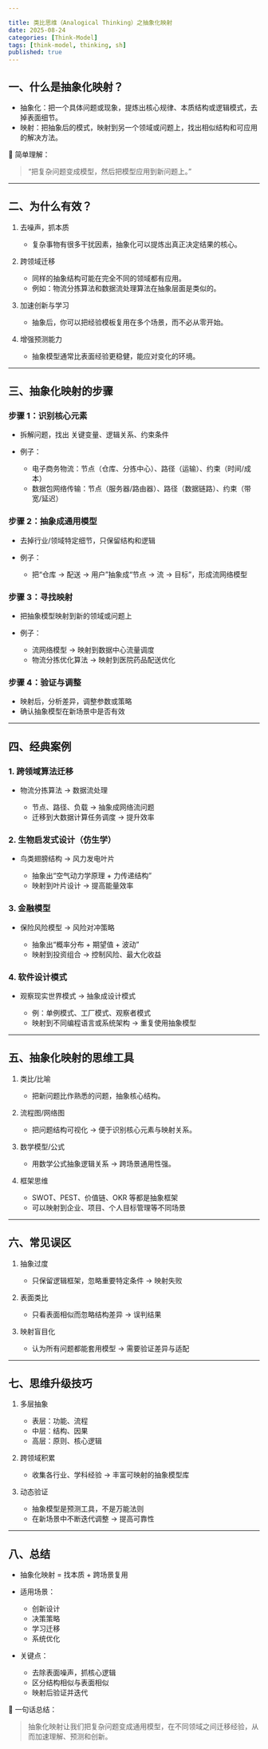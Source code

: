 ```yaml
---

title: 类比思维（Analogical Thinking）之抽象化映射
date: 2025-08-24
categories: [Think-Model]
tags: [think-model, thinking, sh]
published: true
---
```


## 一、什么是抽象化映射？

* 抽象化：把一个具体问题或现象，提炼出核心规律、本质结构或逻辑模式，去掉表面细节。
* 映射：把抽象后的模式，映射到另一个领域或问题上，找出相似结构和可应用的解决方法。

📌 简单理解：

> “把复杂问题变成模型，然后把模型应用到新问题上。”

---

## 二、为什么有效？

1. 去噪声，抓本质

   * 复杂事物有很多干扰因素，抽象化可以提炼出真正决定结果的核心。

2. 跨领域迁移

   * 同样的抽象结构可能在完全不同的领域都有应用。
   * 例如：物流分拣算法和数据流处理算法在抽象层面是类似的。

3. 加速创新与学习

   * 抽象后，你可以把经验模板复用在多个场景，而不必从零开始。

4. 增强预测能力

   * 抽象模型通常比表面经验更稳健，能应对变化的环境。

---

## 三、抽象化映射的步骤

### 步骤 1：识别核心元素

* 拆解问题，找出 关键变量、逻辑关系、约束条件
* 例子：

  * 电子商务物流：节点（仓库、分拣中心）、路径（运输）、约束（时间/成本）
  * 数据包网络传输：节点（服务器/路由器）、路径（数据链路）、约束（带宽/延迟）

### 步骤 2：抽象成通用模型

* 去掉行业/领域特定细节，只保留结构和逻辑
* 例子：

  * 把“仓库 → 配送 → 用户”抽象成“节点 → 流 → 目标”，形成流网络模型

### 步骤 3：寻找映射

* 把抽象模型映射到新的领域或问题上
* 例子：

  * 流网络模型 → 映射到数据中心流量调度
  * 物流分拣优化算法 → 映射到医院药品配送优化

### 步骤 4：验证与调整

* 映射后，分析差异，调整参数或策略
* 确认抽象模型在新场景中是否有效

---

## 四、经典案例

### 1. 跨领域算法迁移

* 物流分拣算法 → 数据流处理

  * 节点、路径、负载 → 抽象成网络流问题
  * 迁移到大数据计算任务调度 → 提升效率

### 2. 生物启发式设计（仿生学）

* 鸟类翅膀结构 → 风力发电叶片

  * 抽象出“空气动力学原理 + 力传递结构”
  * 映射到叶片设计 → 提高能量效率

### 3. 金融模型

* 保险风险模型 → 风险对冲策略

  * 抽象出“概率分布 + 期望值 + 波动”
  * 映射到投资组合 → 控制风险、最大化收益

### 4. 软件设计模式

* 观察现实世界模式 → 抽象成设计模式

  * 例：单例模式、工厂模式、观察者模式
  * 映射到不同编程语言或系统架构 → 重复使用抽象模型

---

## 五、抽象化映射的思维工具

1. 类比/比喻

   * 把新问题比作熟悉的问题，抽象核心结构。

2. 流程图/网络图

   * 把问题结构可视化 → 便于识别核心元素与映射关系。

3. 数学模型/公式

   * 用数学公式抽象逻辑关系 → 跨场景通用性强。

4. 框架思维

   * SWOT、PEST、价值链、OKR 等都是抽象框架
   * 可以映射到企业、项目、个人目标管理等不同场景

---

## 六、常见误区

1. 抽象过度

   * 只保留逻辑框架，忽略重要特定条件 → 映射失败

2. 表面类比

   * 只看表面相似而忽略结构差异 → 误判结果

3. 映射盲目化

   * 认为所有问题都能套用模型 → 需要验证差异与适配

---

## 七、思维升级技巧

1. 多层抽象

   * 表层：功能、流程
   * 中层：结构、因果
   * 高层：原则、核心逻辑

2. 跨领域积累

   * 收集各行业、学科经验 → 丰富可映射的抽象模型库

3. 动态验证

   * 抽象模型是预测工具，不是万能法则
   * 在新场景中不断迭代调整 → 提高可靠性

---

## 八、总结

* 抽象化映射 = 找本质 + 跨场景复用
* 适用场景：

  * 创新设计
  * 决策策略
  * 学习迁移
  * 系统优化
* 关键点：

  * 去除表面噪声，抓核心逻辑
  * 区分结构相似与表面相似
  * 映射后验证并迭代

📌 一句话总结：

> 抽象化映射让我们把复杂问题变成通用模型，在不同领域之间迁移经验，从而加速理解、预测和创新。

